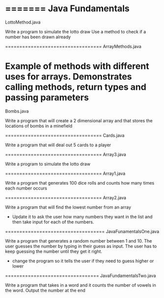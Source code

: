 =======
Java Fundamentals
=================
LottoMethod.java

Write a program to simulate the lotto draw
Use a method to check if a number has been drawn already

==================================
ArrayMethods.java

Example of methods with different uses for arrays. Demonstrates 
calling methods, return types and passing parameters
==================================
Bombs.java

Write a program that will create a 2 dimensional array and that stores the locations of bombs in a minefield

==================================
Cards.java

Write a program that will deal out 5 cards to a player

==================================
Array3.java

Write a program to simulate the lotto draw

==================================
Array1.java

Write a program that generates 100 dice rolls and counts how many times each number occurs

==================================
Array2.java

Write a program that will find the lowest number from an array

- Update it to ask the user how many numbers they want in the list and then take input for each of the numbers.

===================================
JavaFunamentalsOne.java

Write a program that generates a random number between 1 and 10. 
The user guesses the number by typing in their guess as input. 
The user has to keep guessing the number until they get it right. 

- change the program so it tells the user if they need to guess higher or lower

=================================
JavaFundamentalsTwo.java

Write a program that takes in a word and it counts the number of vowels in the word. 
Output the number at the end 

